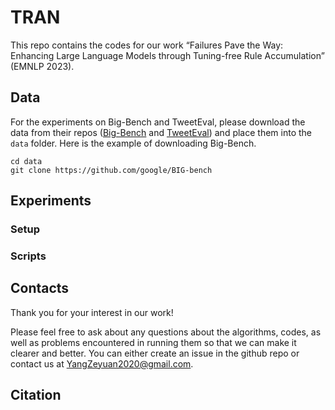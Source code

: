 # TRAN
This repo contains the codes for our work “Failures Pave the Way: Enhancing Large Language Models through Tuning-free Rule Accumulation” (EMNLP 2023).

## Data

For the experiments on Big-Bench and TweetEval, please download the data from their repos ([Big-Bench](https://github.com/google/BIG-bench) and [TweetEval](https://github.com/cardiffnlp/tweeteval)) and place them into the `data` folder. Here is the example of downloading Big-Bench.

```
cd data
git clone https://github.com/google/BIG-bench
```

## Experiments

### Setup

### Scripts

## Contacts

Thank you for your interest in our work!

Please feel free to ask about any questions about the algorithms, codes, as well as problems encountered in running them so that we can make it clearer and better. You can either create an issue in the github repo or contact us at YangZeyuan2020@gmail.com.

## Citation